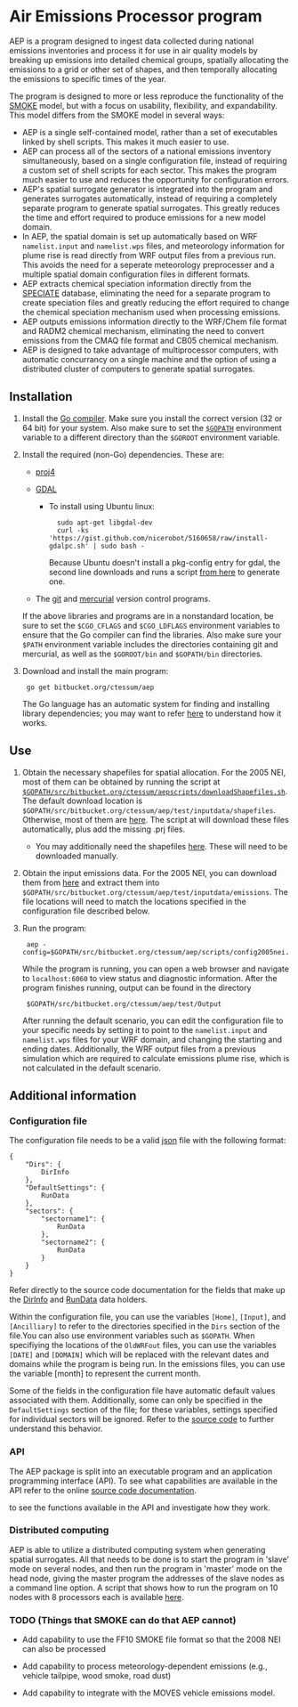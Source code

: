 # **A**ir **E**missions **P**rocessor program

AEP is a program designed to ingest data collected during national emissions inventories and process it for use in air quality models by breaking up emissions into detailed chemical groups, spatially allocating the emissions to a grid or other set of shapes, and then temporally allocating the emissions to specific times of the year.

The program is designed to more or less reproduce the functionality of the [SMOKE](http://www.cmascenter.org/smoke/) model, but with a focus on usability, flexibility, and expandability. This model differs from the SMOKE model in several ways:

* AEP is a single self-contained model, rather than a set of executables linked by shell scripts. This makes it much easier to use.
* AEP can process all of the sectors of a national emissions inventory simultaneously, based on a single configuration file, instead of requiring a custom set of shell scripts for each sector. This makes the program much easier to use and reduces the opportunity for configuration errors.
* AEP's spatial surrogate generator is integrated into the program and generates surrogates automatically, instead of requiring a completely separate program to generate spatial surrogates. This greatly reduces the time and effort required to produce emissions for a new model domain.
* In AEP, the spatial domain is set up automatically based on WRF `namelist.input` and `namelist.wps` files, and meteorology information for plume rise is read directly from WRF output files from a previous run. This avoids the need for a seperate meteorology preprocesser and a multiple spatial domain configuration files in different formats.
* AEP extracts chemical speciation information directly from the [SPECIATE](http://www.epa.gov/ttnchie1/software/speciate/) database, eliminating the need for a separate program to create speciation files and greatly reducing the effort required to change the chemical speciation mechanism used when processing emissions.
* AEP outputs emissions information directly to the WRF/Chem file format and RADM2 chemical mechanism, eliminating the need to convert emissions from the CMAQ file format and CB05 chemical mechanism.
* AEP is designed to take advantage of multiprocessor computers, with automatic concurrancy on a single machine and the option of using a distributed cluster of computers to generate spatial surrogates.

## Installation

1. Install the [Go compiler](http://golang.org/doc/install). Make sure you install the correct version (32 or 64 bit) for your system. Also make sure to set the [`$GOPATH`](http://golang.org/doc/code.html#GOPATH) environment variable to a different directory than the `$GOROOT` environment variable.

2. Install the required (non-Go) dependencies. These are:
	* [proj4](http://trac.osgeo.org/proj/) 
	* [GDAL](http://www.gdal.org/)
		* To install using Ubuntu linux:

				sudo apt-get libgdal-dev
				curl -ks 'https://gist.github.com/nicerobot/5160658/raw/install-gdalpc.sh' | sudo bash -
			Because Ubuntu doesn't install a pkg-config entry for gdal, the second line downloads and runs a script [from here](https://gist.github.com/nicerobot/5160658) to generate one.

	* The [git](http://git-scm.com/) and [mercurial](http://mercurial.selenic.com/) version control programs.

	If the above libraries and programs are in a nonstandard location, be sure to set the `$CGO_CFLAGS` and `$CGO_LDFLAGS` environment variables to ensure that the Go compiler can find the libraries. Also make sure your `$PATH` environment variable includes the directories containing git and mercurial, as well as the `$GOROOT/bin` and `$GOPATH/bin` directories.

3. Download and install the main program:

		go get bitbucket.org/ctessum/aep 
	The Go language has an automatic system for finding and installing library dependencies; you may want to refer [here](http://golang.org/doc/code.html) to understand how it works.

## Use

1. Obtain the necessary shapefiles for spatial allocation. For the 2005 NEI, most of them can be obtained by running the script at [`$GOPATH/src/bitbucket.org/ctessum/aepscripts/downloadShapefiles.sh`](src/default/scripts/downloadShapefiles.sh). The default download location is `$GOPATH/src/bitbucket.org/ctessum/aep/test/inputdata/shapefiles`. Otherwise, most of them are [here](ftp://ftp.epa.gov/EmisInventory/emiss_shp2003/us/). The script at  will download these files automatically, plus add the missing .prj files.
	* You may additionally need the shapefiles [here](https://bitbucket.org/ctessum/aep/downloads/additionalShapefiles.tar.gz). These will need to be downloaded manually.

2. Obtain the input emissions data. For the 2005 NEI, you can download them from [here](ftp://ftp.epa.gov/EmisInventory/2005v4_2/2005emis) and extract them into `$GOPATH/src/bitbucket.org/ctessum/aep/test/inputdata/emissions`.
	The file locations will need to match the locations specified in the configuration file described below.
			

2. Run the program: 

		aep -config=$GOPATH/src/bitbucket.org/ctessum/aep/scripts/config2005nei.json 
	While the program is running, you can open a web browser and navigate to `localhost:6060` to view status and diagnostic information.
	After the program finishes running, output can be found in the directory 

		$GOPATH/src/bitbucket.org/ctessum/aep/test/Output
	After running the default scenario, you can edit the configuration file to your specific needs by setting it to point to the `namelist.input` and `namelist.wps` files for your WRF domain, and changing the starting and ending dates. Additionally, the WRF output files from a previous simulation which are required to calculate emissions plume rise, which is not calculated in the default scenario.


## Additional information

### Configuration file

The configuration file needs to be a valid [json](http://en.wikipedia.org/wiki/JSON) file with the following format:

	{
		"Dirs": {
			DirInfo
		},
		"DefaultSettings": {
			RunData
		},
		"sectors": {
			"sectorname1": {
				RunData
			},
			"sectorname2": {
				RunData
			}
		}
	}
Refer directly to the source code documentation for the fields that make up the 
[DirInfo](http://godoc.org/bitbucket.org/ctessum/aep/lib.aep#DirInfo)
and [RunData](http://godoc.org/bitbucket.org/ctessum/aep/lib.aep#RunData) data holders.

Within the configuration file, you can use the variables `[Home]`, `[Input]`, and `[Ancilliary]` to refer to the directories specified in the `Dirs` section of the file.You can also use environment variables such as `$GOPATH`. When specifiying the locations of the `OldWRFout` files, you can use the variables `[DATE]` and `[DOMAIN]` which will be replaced with the relevant dates and domains while the program is being run. In the emissions files, you can use the variable [month] to represent the current month.

Some of the fields in the configuration file have automatic default values associated with them. Additionally, some can only be specified in the `DefaultSettings` section of the file; for these variables, settings specified for individual sectors will be ignored. Refer to the [source code](aep/src/default/lib.aep/configure.go#cl-177) to further understand this behavior.

### API

The AEP package is split into an executable program and an application programming interface (API). To see what capabilities are available in the API refer to the online [source code documentation](http://godoc.org/bitbucket.org/ctessum/aep/lib.aep).
	

to see the functions available in the API and investigate how they work.

### Distributed computing

AEP is able to utilize a distributed computing system when generating spatial surrogates. All that needs to be done is to start the program in 'slave' mode on several nodes, and then run the program in 'master' mode on the head node, giving the master program the addresses of the slave nodes as a command line option. A script that shows how to run the program on 10 nodes with 8 processors each is available [here](aep/src/default/scripts/run_distributed.pbs).

### TODO (Things that SMOKE can do that AEP cannot)

* Add capability to use the FF10 SMOKE file format so that the 2008 NEI can also be processed

* Add capability to process meteorology-dependent emissions (e.g., vehicle tailpipe, wood smoke, road dust)

* Add capability to integrate with the MOVES vehicle emissions model.
